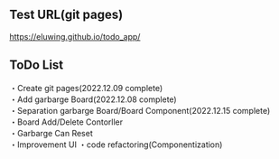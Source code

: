 ## Test URL(git pages)
https://eluwing.github.io/todo_app/

## ToDo List
・Create git pages(2022.12.09 complete)  
・Add garbarge Board(2022.12.08 complete)  
・Separation garbarge Board/Board Component(2022.12.15 complete)  
・Board Add/Delete Contorller  
・Garbarge Can Reset  
・Improvement UI
・code refactoring(Componentization)  

